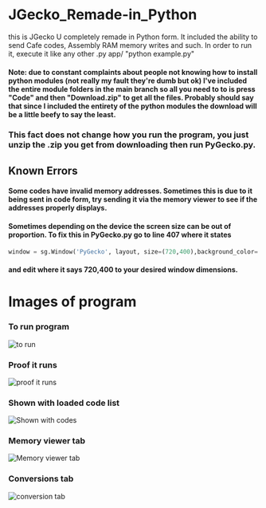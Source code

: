 # JGecko_Remade-in_Python


this is JGecko U completely remade in Python form. It included the ability to send Cafe codes, Assembly RAM memory writes and such. 
In order to run it, execute it like any other .py app/ "python example.py"



#### Note: due to constant complaints about people not knowing how to install python modules (not really my fault they're dumb but ok) I've included the entire module folders in the main branch so all you need to to is press "Code" and then "Download.zip" to get all the files. Probably should say that since I included the entirety of the python modules the download will be a little beefy to say the least.

### This fact does not change how you run the program, you just unzip the .zip you get from downloading then run PyGecko.py.


## Known Errors

#### Some codes have invalid memory addresses. Sometimes this is due to it being sent in code form, try sending it via the memory viewer to see if the addresses properly displays.

#### Sometimes depending on the device the screen size can be out of proportion. To fix this in PyGecko.py go to line 407 where it states 

```python
window = sg.Window('PyGecko', layout, size=(720,400),background_color='#0d0d35',button_color=('#e4ecff','')).Finalize()
```
#### and edit where it says 720,400 to your desired window dimensions.

# Images of program

### To run program

![to run](https://user-images.githubusercontent.com/90534409/160303016-668a973f-e1e8-49e9-bc7c-2fd9ec7ce257.png)

### Proof it runs

![proof it runs](https://user-images.githubusercontent.com/90534409/160303027-e10d0cac-e9b8-470d-a3b9-8d28c9cd2f9d.png)

### Shown with loaded code list

![Shown with codes](https://user-images.githubusercontent.com/90534409/160303036-6cd87e03-7c99-424d-9378-804ea7143026.png)

### Memory viewer tab

![Memory viewer tab](https://user-images.githubusercontent.com/90534409/160303052-c668edc6-fab6-4e25-ab04-15938d9f8c9c.png)

### Conversions tab

![conversion tab](https://user-images.githubusercontent.com/90534409/160303058-c9cc975a-6e30-47ec-bb35-863212f84e4f.png)
